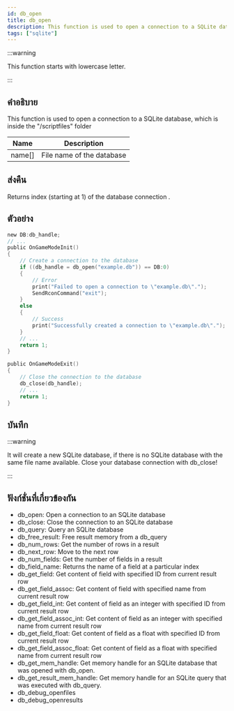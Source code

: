 ```yaml
---
id: db_open
title: db_open
description: This function is used to open a connection to a SQLite database, which is inside the "/scriptfiles" folder.
tags: ["sqlite"]
---
```


:::warning

This function starts with lowercase letter.

:::

## คำอธิบาย

This function is used to open a connection to a SQLite database, which is inside the "/scriptfiles" folder

| Name   | Description               |
| ------ | ------------------------- |
| name[] | File name of the database |

## ส่งคืน

Returns index (starting at 1) of the database connection .

## ตัวอย่าง

```c
new DB:db_handle;
// ...
public OnGameModeInit()
{
    // Create a connection to the database
    if ((db_handle = db_open("example.db")) == DB:0)
    {
        // Error
        print("Failed to open a connection to \"example.db\".");
        SendRconCommand("exit");
    }
    else
    {
        // Success
        print("Successfully created a connection to \"example.db\".");
    }
    // ...
    return 1;
}

public OnGameModeExit()
{
    // Close the connection to the database
    db_close(db_handle);
    // ...
    return 1;
}
```

## บันทึก

:::warning

It will create a new SQLite database, if there is no SQLite database with the same file name available. Close your database connection with db_close!

:::

## ฟังก์ชั่นที่เกี่ยวข้องกัน

- db_open: Open a connection to an SQLite database
- db_close: Close the connection to an SQLite database
- db_query: Query an SQLite database
- db_free_result: Free result memory from a db_query
- db_num_rows: Get the number of rows in a result
- db_next_row: Move to the next row
- db_num_fields: Get the number of fields in a result
- db_field_name: Returns the name of a field at a particular index
- db_get_field: Get content of field with specified ID from current result row
- db_get_field_assoc: Get content of field with specified name from current result row
- db_get_field_int: Get content of field as an integer with specified ID from current result row
- db_get_field_assoc_int: Get content of field as an integer with specified name from current result row
- db_get_field_float: Get content of field as a float with specified ID from current result row
- db_get_field_assoc_float: Get content of field as a float with specified name from current result row
- db_get_mem_handle: Get memory handle for an SQLite database that was opened with db_open.
- db_get_result_mem_handle: Get memory handle for an SQLite query that was executed with db_query.
- db_debug_openfiles
- db_debug_openresults

